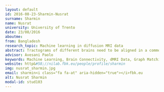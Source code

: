 ```yaml
---
layout: default 
id: 2016-08-23-Sharmin-Nusrat
surname: Sharmin
name: Nusrat
university: University of Trento
date: 23/08/2016
aboutme: 
from: Bangladesh
research_topic: Machine learning in diffusion MRI data
abstract: Tractograms of different brains need to be aligned in a common representation space for various purposes, such as group-analysis, segmentation or atlas construction. We investigate the registrationbased alignment and propose to improve it, by what we call mapping. We formulate the mapping problem as combinatorial optimization problem.
advisor: Avesani Paolo
keywords: Machine Learning, Brain Connectivity, dMRI Data, Graph Matching,Linear Assignment Problem
website: http&#58;//nilab.fbk.eu/people/profile/sharmin
img: nusrat_sharmin.jpg
email: sharmin<i class="fa fa-at" aria-hidden="true"></i>fbk.eu
alt: Nusrat Sharmin
modal-id: stud103
---
```

